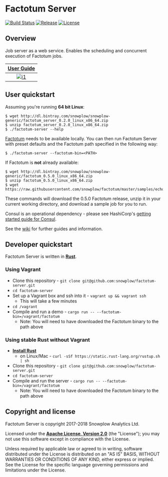 # Factotum Server

[![Build Status][travis-image]][travis] [![Release][release-image]][releases] [![License][license-image]][license]

## Overview

Job server as a web service. Enables the scheduling and concurrent execution of Factotum jobs.

| **[User Guide][user-guide]**     | 
|:--------------------------------------:|
| [![i1][user-image]][user-guide] |

## User quickstart

Assuming you're running **64 bit Linux**:

```{bash}
$ wget http://dl.bintray.com/snowplow/snowplow-generic/factotum_server_0.2.0_linux_x86_64.zip
$ unzip factotum_server_0.2.0_linux_x86_64.zip
$ ./factotum-server --help
```

[Factotum][factotum-repo] needs to be available locally. You can then run Factotum Server with preset defaults and the Factotum path specified in the following way:

```{bash}
$ ./factotum-server --factotum-bin=<PATH>
```

If Factotum is **not** already available:

```{bash}
$ wget http://dl.bintray.com/snowplow/snowplow-generic/factotum_0.5.0_linux_x86_64.zip
$ unzip factotum_0.5.0_linux_x86_64.zip
$ wget https://raw.githubusercontent.com/snowplow/factotum/master/samples/echo.factfile
```

These commands will download the 0.5.0 Factotum release, unzip it in your current working directory, and download a sample job for you to run.

Consul is an operational dependency - please see HashiCorp's [getting started guide for Consul][consul-install].

See the [wiki][wiki-home] for further guides and information.

## Developer quickstart

Factotum Server is written in **[Rust][rust-lang]**.

### Using Vagrant

* Clone this repository - `git clone git@github.com:snowplow/factotum-server.git`
* `cd factotum-server`
* Set up a Vagrant box and ssh into it - `vagrant up && vagrant ssh`
   * This will take a few minutes
* `cd /vagrant`
* Compile and run a demo - `cargo run -- --factotum-bin=/vagrant/factotum`
   * Note: You will need to have downloaded the Factotum binary to the path above

### Using stable Rust without Vagrant 

* **[Install Rust][rust-install]**
   * on Linux/Mac - `curl -sSf https://static.rust-lang.org/rustup.sh | sh`
* Clone this repository - `git clone git@github.com:snowplow/factotum-server.git`
* `cd factotum-server`
* Compile and run the server - `cargo run -- --factotum-bin=/vagrant/factotum`
   * Note: You will need to have downloaded the Factotum binary to the path above

## Copyright and license

Factotum Server is copyright 2017-2018 Snowplow Analytics Ltd.

Licensed under the **[Apache License, Version 2.0][license]** (the "License");
you may not use this software except in compliance with the License.

Unless required by applicable law or agreed to in writing, software
distributed under the License is distributed on an "AS IS" BASIS,
WITHOUT WARRANTIES OR CONDITIONS OF ANY KIND, either express or implied.
See the License for the specific language governing permissions and
limitations under the License.

[license]: http://www.apache.org/licenses/LICENSE-2.0
[license-image]: http://img.shields.io/badge/license-Apache--2-blue.svg?style=flat

[travis]: https://travis-ci.org/snowplow/factotum-server
[travis-image]: https://travis-ci.org/snowplow/factotum-server.svg?branch=master

[releases]: https://github.com/snowplow/factotum-server/releases
[release-image]: http://img.shields.io/badge/release-0.2.0-6ad7e5.svg?style=flat

[user-image]: http://sauna-github-static.s3-website-us-east-1.amazonaws.com/analyst.svg
[devops-image]:  http://sauna-github-static.s3-website-us-east-1.amazonaws.com/devops.svg
[developer-image]:  http://sauna-github-static.s3-website-us-east-1.amazonaws.com/developer.svg

[factotum-repo]: https://github.com/snowplow/factotum
[wiki-home]: https://github.com/snowplow/factotum/wiki/Factotum-Server
[user-guide]: https://github.com/snowplow/factotum/wiki/Factotum-Server-User-Guide

[rust-lang]: https://www.rust-lang.org/
[rust-install]: https://www.rust-lang.org/downloads.html
[consul-install]: https://www.consul.io/intro/getting-started/install.html
